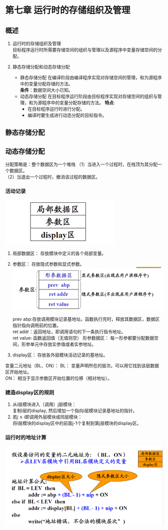 # 第七章 运行时的存储组织及管理 

## 概述  

1. 运行时的存储组织及管理  
    目标程序运行时所需要存储空间的组织与管理以及源程序中变量存储空间的分配。  
2. 静态存储分配和动态存储分配  

   + 静态存储分配
       在编译阶段由编译程序实现对存储空间的管理，和为源程序中的变量分配存储的方法。  
       **条件**：数据空间大小已知。  
   + 动态存储分配
        在目标程序运行阶段由目标程序实现对存储空间的组织与管理，和为源程序中的变量分配存储的方法。
       **特点**:
        + 在目标程序运行时进行分配。  
        + 编译时要生成进行动态分配的目标指令。  

## 静态存储分配  

## 动态存储分配

分配策略是：整个数据区为一个堆栈
（1）当进入一个过程时，在栈顶为其分配一个数据区。  
（2）当退出一个过程时，撤消该过程的数据区。  

### 活动记录  

![ ](snip26.png)  

1. 局部数据区：
    存放模块中定义的各个局部变量。  
2. 参数区：
    存放隐式参数和显式参数。  
   ![ ](snip27.png)  
    
    prev abp:存放调用模块记录基地址。函数执行完时，释放其数据区，数据区指针指向调用前的位置。  
    ret addr：返回地址，即调用语句的下一条执行指令地址。  
    ret value: 函数返回值（无值则空）
    形参数据区： 每一形参都要分配数据空间，形参单元中存放实参值或者实参地址。  

3. display区：
    存放各外层模块活动记录的基地址。  

变量二元地址（BL、ON）：
BL： 变量声明所在的层次。可以用它找到该层数据区开始地址。  
ON： 相当于显示参数区开始位置的位移（相对地址）。  

### 建造display区的规则  

1. 从i层模块进入（调用）j层模块：  
    复制i层的display, 然后增加一个指向i层模块记录基地址的指针。
2. 若$j\leq i$即调用外层模块或同层模块：  
    将i层模块的display区中的前面j-1个复制到第j层模块的display区。  

### 运行时的地址计算  

![ ](snip28.png)  

